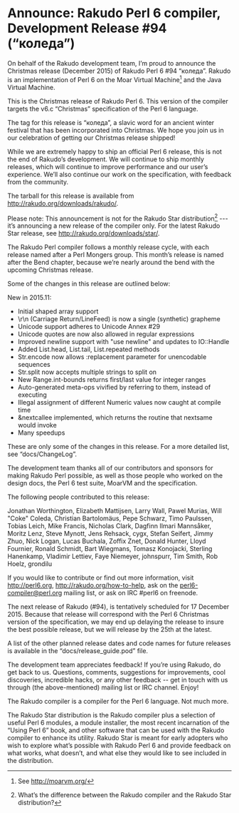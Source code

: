 # Announce: Rakudo Perl 6 compiler, Development Release #94 (“коледа”)

On behalf of the Rakudo development team, I’m proud to announce the
Christmas release (December 2015) of Rakudo Perl 6 #94 “коледа”. Rakudo
is an implementation of Perl 6 on the Moar Virtual Machine[^1] and the
Java Virtual Machine.

This is the Christmas release of Rakudo Perl 6. This version of the compiler
targets the v6.c “Christmas” specification of the Perl 6 language.

The tag for this release is “коледа”, a slavic word for an ancient winter
festival that has been incorporated into Christmas. We hope you join us
in our celebration of getting our Christmas release shipped!

While we are extremely happy to ship an official Perl 6 release, this is not
the end of Rakudo’s development. We will continue to ship monthly releases,
which will continue to improve performance and our user’s experience. We’ll
also continue our work on the specification, with feedback from the community.

The tarball for this release is available from <http://rakudo.org/downloads/rakudo/>.

Please note: This announcement is not for the Rakudo Star
distribution[^2] --- it’s announcing a new release of the compiler
only. For the latest Rakudo Star release, see
<http://rakudo.org/downloads/star/>.

The Rakudo Perl compiler follows a monthly release cycle, with each
release named after a Perl Mongers group. This month’s release is named after
the Bend chapter, because we’re nearly around the bend with the upcoming
Christmas release.

Some of the changes in this release are outlined below:

New in 2015.11:
   + Initial shaped array support
   + \r\n (Carriage Return/LineFeed) is now a single (synthetic) grapheme
   + Unicode support adheres to Unicode Annex #29
   + Unicode quotes are now also allowed in regular expressions
   + Improved newline support with "use newline" and updates to IO::Handle
   + Added List.head, List.tail, List.repeated methods
   + Str.encode now allows :replacement parameter for unencodable sequences
   + Str.split now accepts multiple strings to split on
   + New Range.int-bounds returns first/last value for integer ranges
   + Auto-generated meta-ops vivified by referring to them, instead of executing
   + Illegal assignment of different Numeric values now caught at compile time
   + &nextcallee implemented, which returns the routine that nextsame would invoke
   + Many speedups

These are only some of the changes in this release. For a more
detailed list, see “docs/ChangeLog”.

The development team thanks all of our contributors and sponsors for
making Rakudo Perl possible, as well as those people who worked on
the design docs, the Perl 6 test suite, MoarVM and the specification.

The following people contributed to this release:

Jonathan Worthington, Elizabeth Mattijsen, Larry Wall, Pawel Murias, Will "Coke" Coleda, Christian Bartolomäus, Pepe Schwarz, Timo Paulssen, Tobias Leich, Mike Francis, Nicholas Clark, Dagfinn Ilmari Mannsåker, Moritz Lenz, Steve Mynott, Jens Rehsack, cygx, Stefan Seifert, Jimmy Zhuo, Nick Logan, Lucas Buchala, Zoffix Znet, Donald Hunter, Lloyd Fournier, Ronald Schmidt, Bart Wiegmans, Tomasz Konojacki, Sterling Hanenkamp, Vladimir Lettiev, Faye Niemeyer, johnspurr, Tim Smith, Rob Hoelz, grondilu

If you would like to contribute or find out more information, visit
<http://perl6.org>, <http://rakudo.org/how-to-help>, ask on the
<perl6-compiler@perl.org> mailing list, or ask on IRC #perl6 on freenode.

The next release of Rakudo (#94), is tentatively scheduled for 17 December 2015.
Because that release will correspond with the Perl 6 Christmas version of
the specification, we may end up delaying the release to insure the
best possible release, but we will release by the 25th at the latest.

A list of the other planned release dates and code names for future
releases is available in the “docs/release_guide.pod” file.

The development team appreciates feedback! If you’re using Rakudo, do
get back to us. Questions, comments, suggestions for improvements, cool
discoveries, incredible hacks, or any other feedback -- get in touch with
us through (the above-mentioned) mailing list or IRC channel. Enjoy!

[^1]: See <http://moarvm.org/>

[^2]: What’s the difference between the Rakudo compiler and the Rakudo
Star distribution?

The Rakudo compiler is a compiler for the Perl 6 language.
Not much more.

The Rakudo Star distribution is the Rakudo compiler plus a selection
of useful Perl 6 modules, a module installer, the most recent
incarnation of the “Using Perl 6” book, and other software that can
be used with the Rakudo compiler to enhance its utility. Rakudo Star
is meant for early adopters who wish to explore what’s possible with
Rakudo Perl 6 and provide feedback on what works, what doesn’t, and
what else they would like to see included in the distribution.
